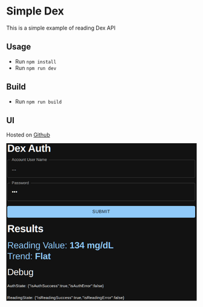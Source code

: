 # Simple Dex

This is a simple example of reading Dex API

## Usage

* Run `npm install`
* Run `npm run dev`

## Build

* Run `npm run build`

## UI

Hosted on [Github](https://simple-dex.github.io/simple-dex/)

![Alt text](public/screenshot-1.png?raw=true "Screenshot")
